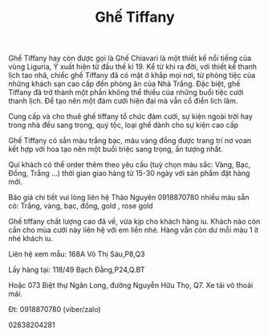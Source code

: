 ﻿---
id: 14
title: Ghế Tiffany
layout: EventPage
category: events
path: '/events/ghe-Tiffany/'
key: ghe-Tiffany

meta: Ghế Tiffany
keywords: Ghế Tiffany, Ghế Chiavari, cho thuê ghế tiffany, Ghế Tiffany midorishop

psyshine: http://midorishop.com.vn/danh-muc-san-pham/phu-kien-trang-tri/ghe-tiffany
---

Ghế Tiffany hay còn được gọi là Ghế Chiavari là một thiết kế nổi tiếng của vùng Liguria, Ý xuất hiện từ đầu thế kỉ 19. Kể từ khi ra đời, với thiết kế thanh lịch tao nhã, chiếc ghế Tiffany đã có mặt ở khắp mọi nơi, từ phòng tiệc của những khách sạn cao cấp đến phòng ăn của Nhà Trắng. Đặc biệt, ghế Tiffany đã trở thành một phần không thể thiếu của những buổi tiệc cưới thanh lịch. Để tạo nên một đám cưới hiện đại mà vẫn cổ điển lich lãm.

Cung cấp và cho thuê ghế tiffany tổ chức đám cưới, sự kiện ngoài trời hay trong nhà đều sang trọng, quý tộc, loại ghế dành cho sự kiện cao cấp

Ghế Tiffany có sẳn màu trắng bạc, màu vàng đồng được trang trí nơ voan kết hợp với hoa tạo nên một buổi triệc sang trọng, ấn tượng nhất.

Quí khách có thể order thêm theo yêu cầu (tuỳ chọn màu sắc: Vàng, Bạc, Đồng, Trắng ...) thời gian giao hàng từ 15-30 ngày với sản phẩm đặt hàng mới. 

Báo giá chi tiết vui lòng liên hệ Thảo Nguyên 0918870780
nhiều màu sẵn có: Trắng, vàng, bạc, đồng, gold , rose gold 

Ghế tiffany chất lượng cao đã về, vừa kịp cho khách hàng iu. Khách nào còn cần cho mùa cưới này liên hệ với em liền nhé. Hàng vẫn còn dư mỗi màu 1 ít nhé khách iu.

Liên hệ xem mẫu: 168A Võ Thị Sáu,P8,Q3

Lấy hàng tại: 118/49 Bạch Đằng,P24,Q.BT

Hoặc 073 Biệt thự Ngân Long, đường Nguyễn Hữu Thọ, Q7. Xe tải vô thoải mái.

Đt: 0918870780 (viber/zalo)

02838204281
